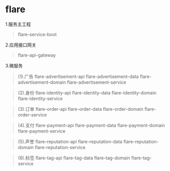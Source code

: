 # flare
1.服务主工程
> flare-service-boot

2.应用接口网关
> flare-api-gateway

3.微服务
> (1).广告
> flare-advertisement-api
> flare-advertisement-data
> flare-advertisement-domain
> flare-advertisement-service

> (2).身份
> flare-identity-api
> flare-identity-data
> flare-identity-domain
> flare-identity-service

> (3).订单
> flare-order-api
> flare-order-data
> flare-order-domain
> flare-order-service

> (4).支付
> flare-payment-api
> flare-payment-data
> flare-payment-domain
> flare-payment-service

> (5).声誉
> flare-reputation-api
> flare-reputation-data
> flare-reputation-domain
> flare-reputation-service

> (6).标签
> flare-tag-api
> flare-tag-data
> flare-tag-domain
> flare-tag-service
